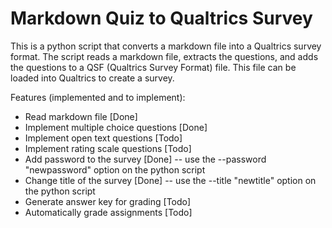 
# Markdown Quiz to Qualtrics Survey

This is a python script that converts a markdown file into a Qualtrics survey format. The script reads a markdown file, extracts the questions, and adds the questions to a QSF (Qualtrics Survey Format) file. This file can be loaded into Qualtrics to create a survey.

Features (implemented and to implement):
- Read markdown file [Done]
- Implement multiple choice questions [Done]
- Implement open text questions [Todo]
- Implement rating scale questions [Todo]
- Add password to the survey [Done] -- use the --password "newpassword" option on the python script
- Change title of the survey [Done] -- use the --title "newtitle" option on the python script
- Generate answer key for grading [Todo]
- Automatically grade assignments [Todo]